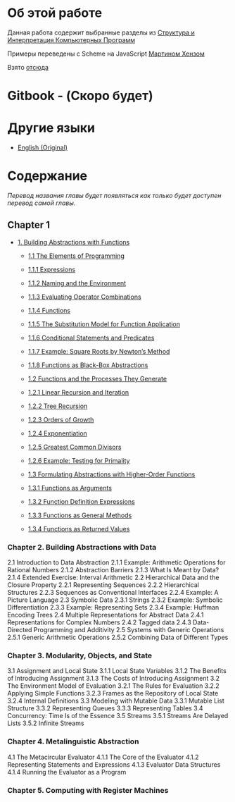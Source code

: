 # Об этой работе

Данная работа содержит выбранные разделы из [Структура и Интерпретация Компьютерных Программ](https://mitpress.mit.edu/sicp/full-text/book/book.html)

Примеры переведены с Scheme на JavaScript [Мартином Хензом](https://www.comp.nus.edu.sg/~henz/)

Взято [отсюда](http://www.comp.nus.edu.sg/~cs1101s/sicp/)

# Gitbook - (Скоро будет)

# Другие языки
* [English (Original)](https://github.com/sicp-js/sicp-js)

# Содержание

*Перевод названия главы будет появляться как только будет доступен перевод самой главы.*

## Chapter 1

* [1. Building Abstractions with Functions]()
  * [1.1 The Elements of Programming]()
  * [1.1.1 Expressions]()
  * [1.1.2 Naming and the Environment]()
  * [1.1.3 Evaluating Operator Combinations]()
  * [1.1.4 Functions]()
  * [1.1.5 The Substitution Model for Function Application]()
  * [1.1.6 Conditional Statements and Predicates]()
  * [1.1.7 Example: Square Roots by Newton’s Method]()
  * [1.1.8 Functions as Black-Box Abstractions]()
  
  * [1.2 Functions and the Processes They Generate]()
  * [1.2.1 Linear Recursion and Iteration]()
  * [1.2.2 Tree Recursion]()
  * [1.2.3 Orders of Growth]()
  * [1.2.4 Exponentiation]()
  * [1.2.5 Greatest Common Divisors]()
  * [1.2.6 Example: Testing for Primality]()
 
  * [1.3  Formulating Abstractions with Higher-Order Functions]()
  * [1.3.1  Functions as Arguments]()
  * [1.3.2  Function Definition Expressions]()
  * [1.3.3  Functions as General Methods]()
  * [1.3.4  Functions as Returned Values]()

### Chapter 2. Building Abstractions with Data

2.1 Introduction to Data Abstraction
2.1.1  Example: Arithmetic Operations for Rational Numbers 
2.1.2  Abstraction Barriers 
2.1.3  What Is Meant by Data? 
2.1.4  Extended Exercise: Interval Arithmetic 
2.2 Hierarchical Data and the Closure Property
2.2.1  Representing Sequences 
2.2.2  Hierarchical Structures 
2.2.3  Sequences as Conventional Interfaces 
2.2.4  Example: A Picture Language 
2.3 Symbolic Data
2.3.1  Strings 
2.3.2  Example: Symbolic Differentiation 
2.3.3  Example: Representing Sets 
2.3.4  Example: Huffman Encoding Trees 
2.4 Multiple Representations for Abstract Data
2.4.1  Representations for Complex Numbers 
2.4.2  Tagged data 
2.4.3  Data-Directed Programming and Additivity 
2.5 Systems with Generic Operations
2.5.1  Generic Arithmetic Operations 
2.5.2  Combining Data of Different Types 

### Chapter 3. Modularity, Objects, and State

3.1 Assignment and Local State
3.1.1  Local State Variables 
3.1.2  The Benefits of Introducing Assignment 
3.1.3  The Costs of Introducing Assignment 
3.2 The Environment Model of Evaluation
3.2.1  The Rules for Evaluation 
3.2.2  Applying Simple Functions 
3.2.3  Frames as the Repository of Local State 
3.2.4  Internal Definitions 
3.3 Modeling with Mutable Data
3.3.1  Mutable List Structure 
3.3.2  Representing Queues 
3.3.3  Representing Tables 
3.4 Concurrency: Time Is of the Essence
3.5 Streams
3.5.1  Streams Are Delayed Lists 
3.5.2  Infinite Streams

### Chapter 4. Metalinguistic Abstraction
4.1 The Metacircular Evaluator
4.1.1  The Core of the Evaluator 
4.1.2  Representing Statements and Expressions 
4.1.3  Evaluator Data Structures 
4.1.4  Running the Evaluator as a Program

### Chapter 5. Computing with Register Machines


